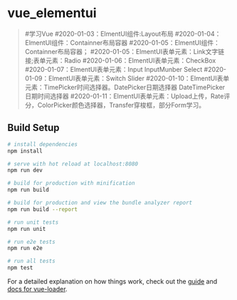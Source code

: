 # vue_elementui

> #学习Vue
#2020-01-03：ElmentUI组件:Layout布局
#2020-01-04：ElmentUI组件：Containner布局容器
#2020-01-05：ElmentUI组件：Containner布局容器；
#2020-01-05：ElmentUI表单元素：Link文字链接;表单元素：Radio
#2020-01-06：ElmentUI表单元素：CheckBox
#2020-01-07：ElmentUI表单元素：Input InputMunber Select 
#2020-01-09：ElmentUI表单元素：Switch Slider
#2020-01-10：ElmentUI表单元素：TimePicker时间选择器。DatePicker日期选择器 DateTimePicker 日期时间选择器
#2020-01-11：ElmentUI表单元素：Upload上传，Rate评分，ColorPicker颜色选择器，Transfer穿梭框，部分Form学习。
## Build Setup

``` bash
# install dependencies
npm install

# serve with hot reload at localhost:8080
npm run dev

# build for production with minification
npm run build

# build for production and view the bundle analyzer report
npm run build --report

# run unit tests
npm run unit

# run e2e tests
npm run e2e

# run all tests
npm test
```

For a detailed explanation on how things work, check out the [guide](http://vuejs-templates.github.io/webpack/) and [docs for vue-loader](http://vuejs.github.io/vue-loader).
